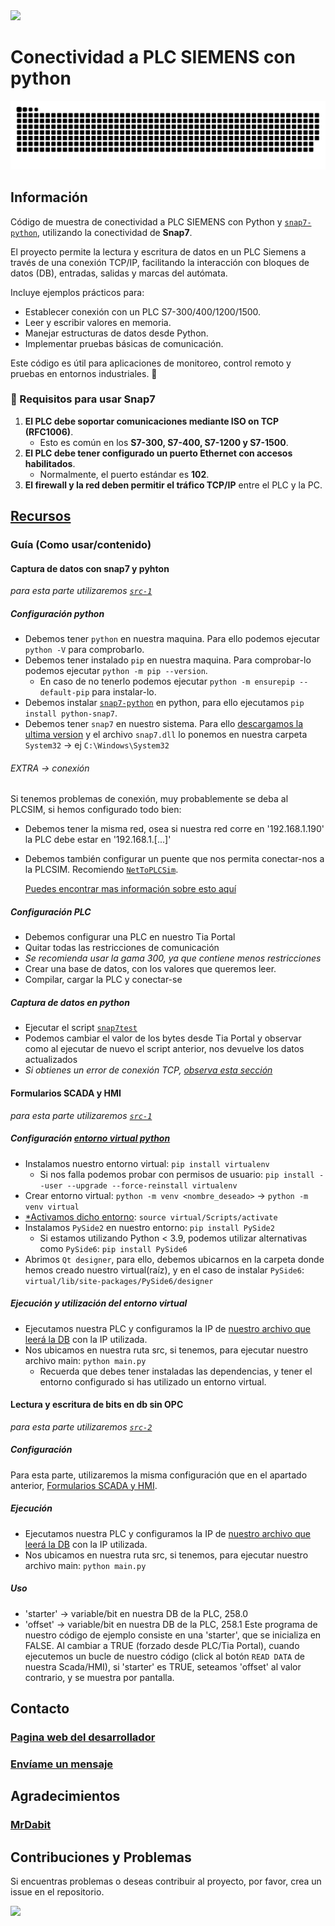 <img src="https://user-images.githubusercontent.com/73097560/115834477-dbab4500-a447-11eb-908a-139a6edaec5c.gif">

# Conectividad a PLC SIEMENS con python
<a href="https://github.com/SKRTEEEEEE">
<div align="center">
  <img  src="https://github.com/SKRTEEEEEE/SKRTEEEEEE/blob/main/resources/img/grid-snake.svg"
       alt="snake" />
</div>
</a>


## Información  
Código de muestra de conectividad a PLC SIEMENS con Python y [`snap7-python`](https://pypi.org/project/python-snap7/), utilizando la conectividad de **Snap7**.  

El proyecto permite la lectura y escritura de datos en un PLC Siemens a través de una conexión TCP/IP, facilitando la interacción con bloques de datos (DB), entradas, salidas y marcas del autómata.  

Incluye ejemplos prácticos para:  
- Establecer conexión con un PLC S7-300/400/1200/1500.  
- Leer y escribir valores en memoria.  
- Manejar estructuras de datos desde Python.  
- Implementar pruebas básicas de comunicación.  

Este código es útil para aplicaciones de monitoreo, control remoto y pruebas en entornos industriales. 🚀  

### 🔹 Requisitos para usar Snap7  
1. **El PLC debe soportar comunicaciones mediante ISO on TCP (RFC1006)**.  
   - Esto es común en los **S7-300, S7-400, S7-1200 y S7-1500**.  
2. **El PLC debe tener configurado un puerto Ethernet con accesos habilitados**.  
   - Normalmente, el puerto estándar es **102**.  
3. **El firewall y la red deben permitir el tráfico TCP/IP** entre el PLC y la PC.  

## [Recursos](https://github.com/SKRTEEEEEE/markdowns)
### Guía (Como usar/contenido)


#### Captura de datos con snap7 y pyhton
_para esta parte utilizaremos [`src-1`](./src-1/)_
##### Configuración python
- Debemos tener `python` en nuestra maquina. Para ello podemos ejecutar `python -V` para comprobarlo.
- Debemos tener instalado `pip` en nuestra maquina. Para comprobar-lo podemos ejecutar `python -m pip --version`.
  - En caso de no tenerlo podemos ejecutar `python -m ensurepip --default-pip` para instalar-lo.
- Debemos instalar [`snap7-python`](https://pypi.org/project/python-snap7/) en python, para ello ejecutamos `pip install python-snap7`.
- Debemos tener `snap7` en nuestro sistema. Para ello [descargamos la ultima version](https://sourceforge.net/projects/snap7/files/) y el archivo `snap7.dll` lo ponemos en nuestra carpeta `System32` -> ej `C:\Windows\System32`
###### EXTRA -> conexión
Si tenemos problemas de conexión, muy probablemente se deba al PLCSIM, si hemos configurado todo bien:
- Debemos tener la misma red, osea si nuestra red corre en '192.168.1.190' la PLC debe estar en '192.168.1.[...]'
- Debemos también configurar un puente que nos permita conectar-nos a la PLCSIM. Recomiendo [`NetToPLCSim`](https://nettoplcsim.sourceforge.net/).
    
    [Puedes encontrar mas información sobre esto aquí](./err-plssim.md)
##### Configuración PLC
- Debemos configurar una PLC en nuestro Tia Portal
- Quitar todas las restricciones de comunicación
- _Se recomienda usar la gama 300, ya que contiene menos restricciones_
- Crear una base de datos, con los valores que queremos leer.
- Compilar, cargar la PLC y conectar-se
##### Captura de datos en python
- Ejecutar el script [`snap7test`](./src-1/snap7test.py)
- Podemos cambiar el valor de los bytes desde Tia Portal y observar como al ejecutar de nuevo el script anterior, nos devuelve los datos actualizados
- _Si obtienes un error de conexión TCP, [observa esta sección](#extra---error-conexión)_

#### Formularios SCADA y HMI
_para esta parte utilizaremos [`src-1`](./src-1/)_
##### Configuración [entorno virtual python](./entorno-virtual.md)
- Instalamos nuestro entorno virtual: `pip install virtualenv`
  - Si nos falla podemos probar con permisos de usuario: `pip install --user --upgrade --force-reinstall virtualenv`
- Crear entorno virtual: `python -m venv <nombre_deseado>` -> `python -m venv virtual`
- [*Activamos dicho entorno](./entorno-virtual.md#uso-con-distintas-terminales): `source virtual/Scripts/activate`
- Instalamos `PySide2` en nuestro entorno: `pip install PySide2`
  - Si estamos utilizando Python < 3.9, podemos utilizar alternativas como `PySide6`: `pip install PySide6`
- Abrimos `Qt designer`, para ello, debemos ubicarnos en la carpeta donde hemos creado nuestro virtual(raíz), y en el caso de instalar `PySide6`: `virtual/lib/site-packages/PySide6/designer`
##### Ejecución y utilización del entorno virtual
- Ejecutamos nuestra PLC y configuramos la IP de [nuestro archivo que leerá la DB](./src-1/readDB.py) con la IP utilizada.
- Nos ubicamos en nuestra ruta src, si tenemos, para ejecutar nuestro archivo main: `python main.py`
  - Recuerda que debes tener instaladas las dependencias, y tener el entorno configurado si has utilizado un entorno virtual.

#### Lectura y escritura de bits en db sin OPC
_para esta parte utilizaremos [`src-2`](./src-2/)_
##### Configuración
Para esta parte, utilizaremos la misma configuración que en el apartado anterior, [Formularios SCADA y HMI](#formularios-scada-y-hmi).
##### Ejecución
- Ejecutamos nuestra PLC y configuramos la IP de [nuestro archivo que leerá la DB](./src-2/DB.py) con la IP utilizada.
- Nos ubicamos en nuestra ruta src, si tenemos, para ejecutar nuestro archivo main: `python main.py`
##### Uso
- 'starter' -> variable/bit en nuestra DB de la PLC, 258.0
- 'offset' -> variable/bit en nuestra DB de la PLC, 258.1
Este programa de nuestro código de ejemplo consiste en una 'starter', que se inicializa en FALSE. Al cambiar a TRUE (forzado desde PLC/Tia Portal), cuando ejecutemos un bucle de nuestro código (click al botón `READ DATA` de nuestra Scada/HMI), si 'starter' es TRUE, seteamos 'offset' al valor contrario, y se muestra por pantalla.

## Contacto
### [Pagina web del desarrollador](https://profile-skrt.vercel.app)
### [Envíame un mensaje](mailto:adanreh.m@gmail.com)
## Agradecimientos
### [MrDabit](https://github.com/MrDabit)
## Contribuciones y Problemas

Si encuentras problemas o deseas contribuir al proyecto, por favor, crea un issue en el repositorio.

<img src="https://user-images.githubusercontent.com/73097560/115834477-dbab4500-a447-11eb-908a-139a6edaec5c.gif">

